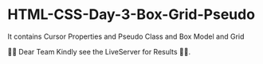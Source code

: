 # HTML-CSS-Day-3-Box-Grid-Pseudo
It contains Cursor Properties and Pseudo Class and Box Model and Grid


👀👀 Dear Team Kindly see the LiveServer for Results 👀👀.
